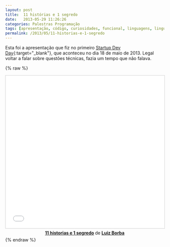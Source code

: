 ```yaml
---
layout: post
title:  11 histórias e 1 segredo
date:   2013-05-29 11:26:26
categories: Palestras Programação
tags: [apresentação, código, curiosidades, funcional, linguagens, linguagens de programação, orientado a objetos, programação, rust]
permalink: /2013/05/11-historias-e-1-segredo
---
```


Esta foi a apresentação que fiz no primeiro [Startup Dev Day][startup-dev-day]{:target="_blank"}, que aconteceu no dia 18 de maio de 2013. Legal voltar a falar sobre questões técnicas, fazia um tempo que não falava.

{% raw %}
<center>
<iframe src="//www.slideshare.net/slideshow/embed_code/key/ncsJyBYvWd5Nkn" width="595" height="485" frameborder="0" marginwidth="0" marginheight="0" scrolling="no" style="border:1px solid #CCC; border-width:1px; margin-bottom:5px; max-width: 100%;" allowfullscreen> </iframe> <div style="margin-bottom:5px"> <strong> <a href="//www.slideshare.net/lborba/11-historias-e-1-segredo" title="11 historias e 1 segredo" target="_blank">11 historias e 1 segredo</a> </strong> de <strong><a target="_blank" href="//www.slideshare.net/lborba">Luiz Borba</a></strong> </div>
</center>
{% endraw %}

[startup-dev-day]: http://www.eventick.com.br/startup-dev-day